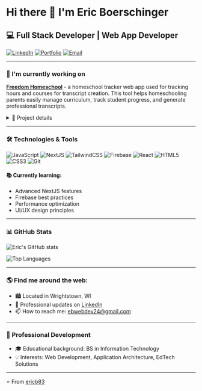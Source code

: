 # Hi there 👋 I'm Eric Boerschinger

## 💻 Full Stack Developer | Web App Developer

[![LinkedIn](https://img.shields.io/badge/LinkedIn-0077B5?style=flat&logo=linkedin&logoColor=white)](https://linkedin.com/in/eric-boerschinger-867b88a1)
[![Portfolio](https://img.shields.io/badge/Portfolio-1f425f?style=flat&logo=website&logoColor=white)](ebwebdev.com)
[![Email](https://img.shields.io/badge/Email-D14836?style=flat&logo=gmail&logoColor=white)](mailto:ebwebdev24@gmail.com)

---

### 🔭 I'm currently working on

[**Freedom Homeschool**](https://github.com/ericb83/freedomhomeschool) - a homeschool tracker web app used for tracking hours and courses for transcript creation. This tool helps homeschooling parents easily manage curriculum, track student progress, and generate professional transcripts.

<details>
  <summary>🚀 Project details</summary>
  
  - **Tech stack:** NextJS, TailwindCSS, Firebase
  - **Features:** 
    - Student/class management
    - Hours tracking
    - Curriculum planning
    - Transcript generation
    - Progress reporting
  - **Status:** In active development
  
  <!-- Add screenshot here once available -->
  <!-- ![Freedom Homeschool Screenshot](link_to_image) -->
</details>

---

### 🛠️ Technologies & Tools

![JavaScript](https://img.shields.io/badge/JavaScript-F7DF1E?style=for-the-badge&logo=javascript&logoColor=black)
![NextJS](https://img.shields.io/badge/Next.js-000000?style=for-the-badge&logo=next.js&logoColor=white)
![TailwindCSS](https://img.shields.io/badge/Tailwind_CSS-38B2AC?style=for-the-badge&logo=tailwind-css&logoColor=white)
![Firebase](https://img.shields.io/badge/Firebase-FFCA28?style=for-the-badge&logo=firebase&logoColor=black)
![React](https://img.shields.io/badge/React-20232A?style=for-the-badge&logo=react&logoColor=61DAFB)
![HTML5](https://img.shields.io/badge/HTML5-E34F26?style=for-the-badge&logo=html5&logoColor=white)
![CSS3](https://img.shields.io/badge/CSS3-1572B6?style=for-the-badge&logo=css3&logoColor=white)
![Git](https://img.shields.io/badge/Git-F05032?style=for-the-badge&logo=git&logoColor=white)

#### 📚 Currently learning:
- Advanced NextJS features
- Firebase best practices
- Performance optimization
- UI/UX design principles

---

### 📊 GitHub Stats

![Eric's GitHub stats](https://github-readme-stats.vercel.app/api?username=ericb83&show_icons=true&theme=tokyonight)

![Top Languages](https://github-readme-stats.vercel.app/api/top-langs/?username=ericb83&layout=compact&theme=tokyonight)

---

### 🌎 Find me around the web:

- 🏙️ Located in Wrightstown, WI
- 💼 Professional updates on [LinkedIn](https://linkedin.com/in/eric-boerschinger-867b88a1)
- 📫 How to reach me: ebwebdev24@gmail.com

---

### 🌱 Professional Development

- 🎓 Educational background: BS in Information Technology
- 💡 Interests: Web Development, Application Architecture, EdTech Solutions

---

⭐️ From [ericb83](https://github.com/ericb83)
